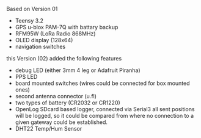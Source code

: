 Based on Version 01
- Teensy 3.2
- GPS u-blox PAM-7Q with battary backup
- RFM95W (LoRa Radio 868MHz)
- OLED display (128x64)
- navigation switches

this Version (02) added the following features
- debug LED (either 3mm 4 leg or Adafruit Piranha)
- PPS LED
- board mounted switches (wires could be connected for box mounted ones)
- second antenna connector (u.fl)
- two types of battery (CR2032 or CR1220)
- OpenLog SDcard based logger, connected via Serial3
  all sent positions will be logged, so it could be compared from where no connection to a given gateway could be established.
- DHT22 Temp/Hum Sensor 

